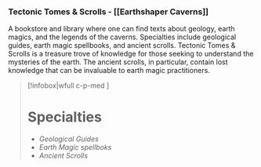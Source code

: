 ### Tectonic Tomes & Scrolls - [[Earthshaper Caverns]]

A bookstore and library where one can find texts about geology, earth magics, and the legends of the caverns. Specialties include geological guides, earth magic spellbooks, and ancient scrolls. Tectonic Tomes & Scrolls is a treasure trove of knowledge for those seeking to understand the mysteries of the earth. The ancient scrolls, in particular, contain lost knowledge that can be invaluable to earth magic practitioners.

> [!infobox|wfull  c-p-med ]
>   # Specialties
>   - *Geological Guides*
>   - *Earth Magic spellboks*
>   - *Ancient Scrolls*
